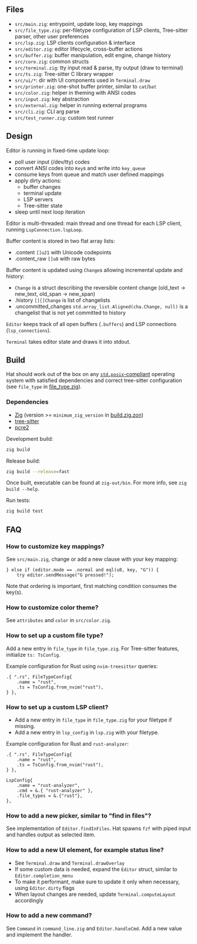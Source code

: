 ## Files

- `src/main.zig`: entrypoint, update loop, key mappings
- `src/file_type.zig`: per-filetype configuration of LSP clients, Tree-sitter parser, other user preferences
- `src/lsp.zig`: LSP clients configuration & interface
- `src/editor.zig`: editor lifecycle, cross-buffer actions
- `src/buffer.zig`: buffer manipulation, edit engine, change history
- `src/core.zig`: common structs
- `src/terminal.zig`: tty input read & parse, tty output (draw to terminal)
- `src/ts.zig`: Tree-sitter C library wrapper
- `src/ui/*`: dir with UI components used in `Terminal.draw`
- `src/printer.zig`: one-shot buffer printer, similar to `cat`/`bat`
- `src/color.zig`: helper in theming with ANSI codes
- `src/input.zig`: key abstraction
- `src/external.zig`: helper in running external programs
- `src/cli.zig`: CLI arg parse
- `src/test_runner.zig`: custom test runner

## Design

Editor is running in fixed-time update loop:
- poll user input (/dev/tty) codes
- convert ANSI codes into `Key`s and write into `key_queue`
- consume keys from queue and match user defined mappings
- apply dirty actions:
    * buffer changes
    * terminal update
    * LSP servers
    * Tree-sitter state
- sleep until next loop iteration

Editor is multi-threaded: main thread and one thread for each LSP client, running `LspConnection.lspLoop`.

Buffer content is stored in two flat array lists:
- .content `[]u21` with Unicode codepoints
- .content_raw `[]u8` with raw bytes

Buffer content is updated using `Change`s allowing incremental update and history:
- `Change` is a struct describing the reversible content change (old_text -> new_text, old_span -> new_span)
- .history `[][]Change` is list of changelists
- .uncommitted_changes `std.array_list.Aligned(cha.Change, null)` is a changelist that is not yet committed to history

`Editor` keeps track of all open buffers (`.buffers`) and LSP connections (`lsp_connections`).

`Terminal` takes editor state and draws it into stdout.

## Build

Hat should work out of the box on any
[`std.posix`-compliant](https://github.com/ziglang/zig/blob/master/lib/std/posix.zig) operating system with satisfied
dependencies and correct tree-sitter configuration (see `file_type` in [file_type.zig](src/file_type.zig)).

### Dependencies

- [Zig](https://ziglang.org) (version >= `minimum_zig_version` in [build.zig.zon](build.zig.zon))
- [tree-sitter](https://tree-sitter.github.io/tree-sitter/)
- [pcre2](https://github.com/PCRE2Project/pcre2)

Development build:

```bash
zig build
```

Release build:

```bash
zig build --release=fast
```

Once built, executable can be found at `zig-out/bin`. For more info, see `zig build --help`.

Run tests:

```bash
zig build test
```

## FAQ

### How to customize key mappings?

See `src/main.zig`, change or add a new clause with your key mapping:

```zig
} else if (editor.mode == .normal and eql(u8, key, "G")) {
    try editor.sendMessage("G pressed!");
```

Note that ordering is important, first matching condition consumes the key(s).

### How to customize color theme?

See `attributes` and `color` in `src/color.zig`.

### How to set up a custom file type?

Add a new entry in `file_type` in `file_type.zig`.
For Tree-sitter features, initialize `ts: TsConfig`.

Example configuration for Rust using `nvim-treesitter` queries:

```zig
.{ ".rs", FileTypeConfig{
    .name = "rust",
    .ts = TsConfig.from_nvim("rust"),
} },
```

### How to set up a custom LSP client?

- Add a new entry in `file_type` in `file_type.zig` for your filetype if missing.
- Add a new entry in `lsp_config` in `lsp.zig` with your filetype.

Example configuration for Rust and `rust-analyzer`:

```zig
.{ ".rs", FileTypeConfig{
    .name = "rust",
    .ts = TsConfig.from_nvim("rust"),
} },
```

```zig
LspConfig{
    .name = "rust-analyzer",
    .cmd = &.{ "rust-analyzer" },
    .file_types = &.{"rust"},
},
```

### How to add a new picker, similar to "find in files"?

See implementation of `Editor.findInFiles`.
Hat spawns `fzf` with piped input and handles output as selected item.

### How to add a new UI element, for example status line?

- See `Terminal.draw` and `Terminal.drawOverlay`
- If some custom data is needed, expand the `Editor` struct, similar to `Editor.completion_menu`
- To make it performant, make sure to update it only when necessary, using `Editor.dirty` flags
- When layout changes are needed, update `Terminal.computeLayout` accordingly

### How to add a new command?

See `Command` in `command_line.zig` and `Editor.handleCmd`. Add a new value and implement the handler.

